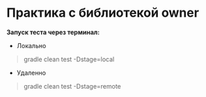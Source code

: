 # Практика с библиотекой **owner**

**Запуск теста через терминал:**

* Локально
> gradle clean test -Dstage=local

* Удаленно
> gradle clean test -Dstage=remote
